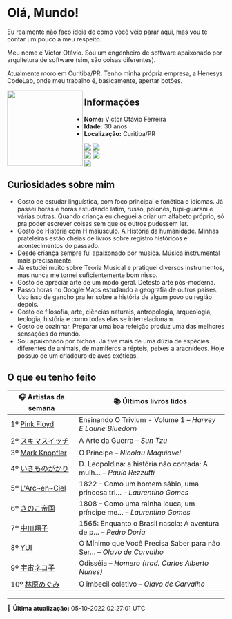 # Olá, Mundo!

Eu realmente não faço ideia de como você veio parar aqui, mas vou te contar um pouco a meu respeito.

Meu nome é Victor Otávio. Sou um engenheiro de software apaixonado por arquitetura de software (sim, são coisas diferentes).

Atualmente moro em Curitiba/PR. Tenho minha própria empresa, a Henesys CodeLab, onde meu trabalho é, basicamente, apertar botões.

<img align="left" src="https://github.com/vctrtvfrrr/vctrtvfrrr/raw/master/octocat.png" alt="" width="175" />

## Informações

- **Nome:** Victor Otávio Ferreira
- **Idade:** 30 anos
- **Localização:** Curitiba/PR

[![](https://img.shields.io/badge/LinkedIn-victorotavio-blue)](https://www.linkedin.com/in/victorotavio/) [![](https://img.shields.io/badge/Twitter-@vctrtvfrrr-blue)](https://twitter.com/vctrtvfrrr)  
[![](https://img.shields.io/badge/GitHub-vctrtvfrrr-24292e)](https://github.com/vctrtvfrrr) [![](https://img.shields.io/badge/GitLab-vctrtvfrrr-ec5d16)](https://gitlab.com/vctrtvfrrr)  
[![](https://img.shields.io/badge/Email-victor@otavioferreira.com.br-red)](mailto:victor@otavioferreira.com.br)  

## Curiosidades sobre mim

-   Gosto de estudar linguística, com foco principal e fonética e idiomas. Já passei horas e horas estudando latim, russo, polonês, tupi-guarani e várias outras. Quando criança eu cheguei a criar um alfabeto próprio, só pra poder escrever coisas sem que os outros pudessem ler.
-   Gosto de História com H maiúsculo. A História da humanidade. Minhas prateleiras estão cheias de livros sobre registro históricos e acontecimentos do passado.
-   Desde criança sempre fui apaixonado por música. Música instrumental mais precisamente.
-   Já estudei muito sobre Teoria Musical e pratiquei diversos instrumentos, mas nunca me tornei suficientemente bom nisso.
-   Gosto de apreciar arte de um modo geral. Detesto arte pós-moderna.
-   Passo horas no Google Maps estudando a geografia de outros países. Uso isso de gancho pra ler sobre a história de algum povo ou região depois.
-   Gosto de filosofia, arte, ciências naturais, antropologia, arqueologia, teologia, história e como todas elas se interrelacionam.
-   Gosto de cozinhar. Preparar uma boa refeição produz uma das melhores sensações do mundo.
-   Sou apaixonado por bichos. Já tive mais de uma dúzia de espécies diferentes de animais, de mamiferos a répteis, peixes a aracnídeos. Hoje possuo de um criadouro de aves exóticas.


## O que eu tenho feito

|                                             🎧 Artistas da semana                                              |                      📚 Últimos livros lidos                      |
|----------------------------------------------------------------------------------------------------------------|-------------------------------------------------------------------|
| 1º [Pink Floyd](https://www.last.fm/music/Pink+Floyd)                                                          | Ensinando O Trivium - Volume 1	–	_Harvey E Laurie Bluedorn_         |
| 2º [スキマスイッチ](https://www.last.fm/music/%E3%82%B9%E3%82%AD%E3%83%9E%E3%82%B9%E3%82%A4%E3%83%83%E3%83%81) | A Arte da Guerra	–	_Sun Tzu_                                        |
| 3º [Mark Knopfler](https://www.last.fm/music/Mark+Knopfler)                                                    | O Príncipe	–	_Nicolau Maquiavel_                                    |
| 4º [いきものがかり](https://www.last.fm/music/%E3%81%84%E3%81%8D%E3%82%82%E3%81%AE%E3%81%8C%E3%81%8B%E3%82%8A) | D. Leopoldina: a história não contada: A mulh…	–	_Paulo Rezzutti_   |
| 5º [L'Arc~en~Ciel](https://www.last.fm/music/L%27Arc~en~Ciel)                                                  | 1822 – Como um homem sábio, uma princesa tri…	–	_Laurentino Gomes_  |
| 6º [きのこ帝国](https://www.last.fm/music/%E3%81%8D%E3%81%AE%E3%81%93%E5%B8%9D%E5%9B%BD)                       | 1808 – Como uma rainha louca, um príncipe me…	–	_Laurentino Gomes_  |
| 7º [中川翔子](https://www.last.fm/music/%E4%B8%AD%E5%B7%9D%E7%BF%94%E5%AD%90)                                  | 1565: Enquanto o Brasil nascia: A aventura de p…	–	_Pedro Doria_    |
| 8º [YUI](https://www.last.fm/music/YUI)                                                                        | O Mínimo que Você Precisa Saber para não Ser…	–	_Olavo de Carvalho_ |
| 9º [宇宙ネコ子](https://www.last.fm/music/%E5%AE%87%E5%AE%99%E3%83%8D%E3%82%B3%E5%AD%90)                       | Odisséia	–	_Homero (trad. Carlos Alberto Nunes)_                    |
| 10º [林原めぐみ](https://www.last.fm/music/%E6%9E%97%E5%8E%9F%E3%82%81%E3%81%90%E3%81%BF)                      | O imbecil coletivo	–	_Olavo de Carvalho_                            |


---

🚀 **Última atualização:** 05-10-2022 02:27:01 UTC